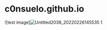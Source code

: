 # c0nsuelo.github.io
![test image]![Untitled2038_20220226145535 1](https://user-images.githubusercontent.com/99862219/155838389-ae8c830f-5c4b-4842-9753-933be94080e5.png)
